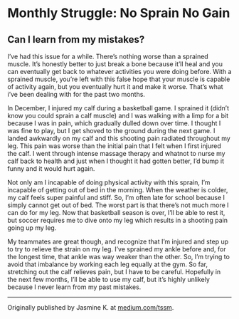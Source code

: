 # Monthly Struggle: No Sprain No Gain
## Can I learn from my mistakes?

<div>
<p class="firstBold"><span id="firstBold">I’ve had this issue for a while.</span> There’s nothing worse than a sprained muscle. It’s honestly better to just break a bone because it’ll heal and you can eventually get back to whatever activities you were doing before. With a sprained muscle, you’re left with this false hope that your muscle is capable of activity again, but you eventually hurt it and make it worse. That’s what i’ve been dealing with for the past two months. 
</p>
<p>
In December, I injured my calf during a basketball game. I sprained it (didn’t know you could sprain a calf muscle) and I was walking with a limp for a bit because I was in pain, which gradually dulled down over time. I thought I was fine to play, but I get shoved to the ground during the next game. I landed awkwardly on my calf and this shooting pain radiated throughout my leg. This pain was worse than the initial pain that I felt when I first injured the calf. I went through intense massage therapy and whatnot to nurse my calf back to health and just when I thought it had gotten better, I’d bump it funny and it would hurt again.
</p>
<p>
Not only am I incapable of doing physical activity with this sprain, I’m incapable of getting out of bed in the morning. When the weather is colder, my calf feels super painful and stiff. So, I’m often late for school because I simply cannot get out of bed. The worst part is that there’s not much more I can do for my leg. Now that basketball season is over, I’ll be able to rest it, but soccer requires me to dive onto my leg which results in a shooting pain going up my leg. 
</p>
<p>
My teammates are great though, and recognize that I’m injured and step up to try to relieve the strain on my leg. I’ve sprained my ankle before and, for the longest time, that ankle was way weaker than the other. So, I’m trying to avoid that imbalance by working each leg equally at the gym. So far, stretching out the calf relieves pain, but I have to be careful. Hopefully in the next few months, I’ll be able to use my calf, but it’s highly unlikely because I never learn from my past mistakes.
</p>
</div>

___
Originally published by Jasmine K. at [medium.com/tssm](https://medium.com/@templetonmagazine/26e0920a75fe#.6yax82guc).

